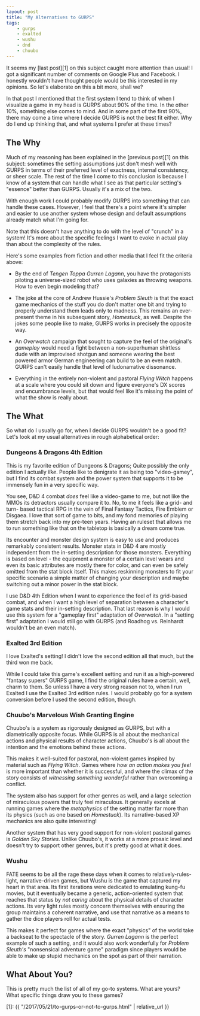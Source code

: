 ```yaml
---
layout: post
title: "My Alternatives to GURPS"
tags:
    - gurps
    - exalted
    - wushu
    - dnd
    - chuubo
---
```


It seems my [last post][1] on this subject caught more attention than usual! I
got a significant number of comments on Google Plus and Facebook. I honestly
wouldn't have thought people would be this interested in my opinions. So let's
elaborate on this a bit more, shall we?

In that post I mentioned that the first system I tend to think of when
I visualize a game in my head is GURPS about 90% of the time. In the other 10%,
something else comes to mind. And in some part of the first 90%, there may come
a time where I decide GURPS is not the best fit either. Why do I end up thinking
that, and what systems I prefer at these times?

## The Why

Much of my reasoning has been explained in the [previous post][1] on this
subject: sometimes the setting assumptions just don't mesh well with GURPS in
terms of their preferred level of exactness, internal consistency, or sheer
scale. The rest of the time I come to this conclusion is because I know of a
system that can handle what I see as that particular setting's "essence" better
than GURPS. Usually it's a mix of the two.

With enough work I could probably modify GURPS into something that can handle
these cases. However, I feel that there's a point where it's simpler and easier
to use another system whose design and default assumptions already match what
I'm going for.

Note that this doesn't have anything to do with the level of "crunch" in a
system! It's more about the specific feelings I want to evoke in actual play
than about the complexity of the rules.

Here's some examples from fiction and other media that I feel fit the criteria
above:

- By the end of _Tengen Toppa Gurren Lagann_, you have the protagonists piloting
  a universe-sized robot who uses galaxies as throwing weapons. How to even
  begin modeling that?

- The joke at the core of Andrew Hussie's _Problem Sleuth_ is that the exact
  game mechanics of the stuff you do don't matter one bit and trying to properly
  understand them leads only to madness. This remains an ever-present theme in
  his subsequent story, _Homestuck_, as well. Despite the jokes some people like
  to make, GURPS works in precisely the opposite way.

- An _Overwatch_ campaign that sought to capture the feel of the original's
  _gameplay_ would need a fight between a non-superhuman shirtless dude with an
  improvised shotgun and someone wearing the best powered armor German
  engineering can build to be an even match. GURPS can't easily handle that
  level of ludonarrative dissonance.

- Everything in the entirely non-violent and pastoral _Flying Witch_ happens at
  a scale where you could sit down and figure everyone's DX scores and
  encumbrance levels, but that would feel like it's missing the point of what
  the show is really about.

## The What

So what do I usually go for, when I decide GURPS wouldn't be a good fit? Let's
look at my usual alternatives in rough alphabetical order:

### Dungeons & Dragons 4th Edition

This is my favorite edition of Dungeons & Dragons; Quite possibly the only
edition I actually _like_. People like to denigrate it as being too
"video-gamey", but I find its combat system and the power system that supports
it to be immensely fun in a very specific way.

You see, D&D 4 combat _does_ feel like a video-game to me, but not like the MMOs
its detractors usually compare it to. No, to me it feels like a grid- and turn-
based tactical RPG in the vein of Final Fantasy Tactics, Fire Emblem or
Disgaea. I love that sort of game to bits, and my fond memories of playing them
stretch back into my pre-teen years. Having an ruleset that allows me to run
something like that on the tabletop is basically a dream come true.

Its encounter and monster design system is easy to use and produces remarkably
consistent results. Monster stats in D&D 4 are mostly independent from the
in-setting description for those monsters. Everything is based on level - the
equipment a monster of a certain level wears and even its basic attributes are
mostly there for color, and can even be safely omitted from the stat block
itself. This makes reskinning monsters to fit your specific scenario a simple
matter of changing your description and maybe switching out a minor power in the
stat block.

I use D&D 4th Edition when I want to experience the feel of its grid-based
combat, and when I want a high level of separation between a character's game
stats and their in-setting description. That last reason is why I would use this
system for a "gameplay first" adaptation of _Overwatch_. In a "setting first"
adaptation I would still go with GURPS (and Roadhog vs. Reinhardt wouldn't be an
even match).

### Exalted 3rd Edition ###

I love Exalted's setting! I didn't love the second edition all that much, but
the third won me back.

While I could take this game's excellent setting and run it as a high-powered
"fantasy supers" GURPS game, I find the original rules have a certain, well,
charm to them. So unless I have a very strong reason not to, when I run Exalted
I use the Exalted 3rd edition rules. I would probably go for a system conversion
before I used the second edition, though.

### Chuubo's Marvelous Wish Granting Engine ###

Chuubo's is a system as rigorously designed as GURPS, but with a diametrically
opposite focus. While GURPS is all about the mechanical actions and physical
results of character actions, Chuubo's is all about the intention and the
emotions behind these actions.

This makes it well-suited for pastoral, non-violent games inspired by material
such as _Flying Witch_. Games where _how an action makes you feel_ is more
important than whether it is successful, and where the climax of the story
consists of _witnessing something wonderful_ rather than overcoming a conflict.

The system also has support for other genres as well, and a large selection of
miraculous powers that truly feel miraculous. It generally excels at running
games where the _metaphysics_ of the setting matter far more than its physics
(such as one based on _Homestuck_). Its narrative-based XP mechanics are also
quite interesting!

Another system that has very good support for non-violent pastoral games is
_Golden Sky Stories_. Unlike Chuubo's, it works at a more prosaic level and
doesn't try to support other genres, but it's pretty good at what it does.

### Wushu ###

FATE seems to be all the rage these days when it comes to
relatively-rules-light, narrative-driven games, but Wushu is the game that
captured my heart in that area. Its first iterations were dedicated to emulating
kung-fu movies, but it eventually became a generic, action-oriented system that
reaches that status by _not caring_ about the physical details of character
actions. Its very light rules mostly concern themselves with ensuring the group
maintains a coherent narrative, and use that narrative as a means to gather the
dice players roll for actual tests.

This makes it perfect for games where the exact "physics" of the world take a
backseat to the spectacle of the story. _Gurren Lagann_ is the perfect example
of such a setting, and it would also work wonderfully for _Problem Sleuth's_
"nonsensical adventure game" paradigm since players would be able to make up
stupid mechanics on the spot as part of their narration.

## What About You? ##

This is pretty much the list of all of my go-to systems. What are yours? What
specific things draw you to these games?

[1]: {{ "/2017/05/21/to-gurps-or-not-to-gurps.html" | relative_url }}
